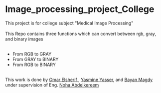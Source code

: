 # Image_processing_project_College
This project is for college subject "Medical Image Processing"
<br><br>
This Repo contains three functions which can convert between rgb, gray, and binary images
<br><br>
* From RGB to GRAY
* From GRAY to BINARY
* From RGB to BINARY
<br><br>

This work is done by [Omar Elsherif ](https://github.com/Omarelsherif010), [Yasmine Yasser](https://github.com/YasmineYasser), and [Bayan Magdy](https://github.com/Bayanmagdy) under supervision of Eng. [Noha Abdelkereem]()
